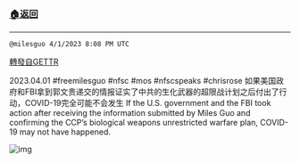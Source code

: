 ###  [:house:返回](README.md)
---


`@milesguo 4/1/2023 8:08 PM UTC`

[轉發自GETTR](https://gettr.com/post/p2d7q8e8628)

2023.04.01 #freemilesguo #nfsc #mos #nfscspeaks #chrisrose
如果美国政府和FBI拿到郭文贵递交的情报证实了中共的生化武器的超限战计划之后付出了行动，COVID-19完全可能不会发生 
If the U.S. government and the FBI took action after receiving the information submitted by Miles Guo and confirming the CCP’s biological weapons unrestricted warfare plan, COVID-19 may not have happened.

![img](https://media.gettr.com/group6/getter/2023/04/01/20/e4a7e62d-3364-8303-010d-77ff79113fff/out.jpg)
